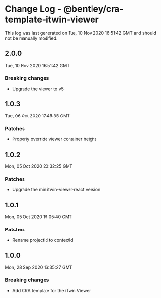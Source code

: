 # Change Log - @bentley/cra-template-itwin-viewer

This log was last generated on Tue, 10 Nov 2020 16:51:42 GMT and should not be manually modified.

## 2.0.0
Tue, 10 Nov 2020 16:51:42 GMT

### Breaking changes

- Upgrade the viewer to v5

## 1.0.3
Tue, 06 Oct 2020 17:45:35 GMT

### Patches

- Properly override viewer container height

## 1.0.2
Mon, 05 Oct 2020 20:32:25 GMT

### Patches

- Upgrade the min itwin-viewer-react version

## 1.0.1
Mon, 05 Oct 2020 19:05:40 GMT

### Patches

- Rename projectId to contextId

## 1.0.0
Mon, 28 Sep 2020 16:35:27 GMT

### Breaking changes

- Add CRA template for the iTwin Viewer


